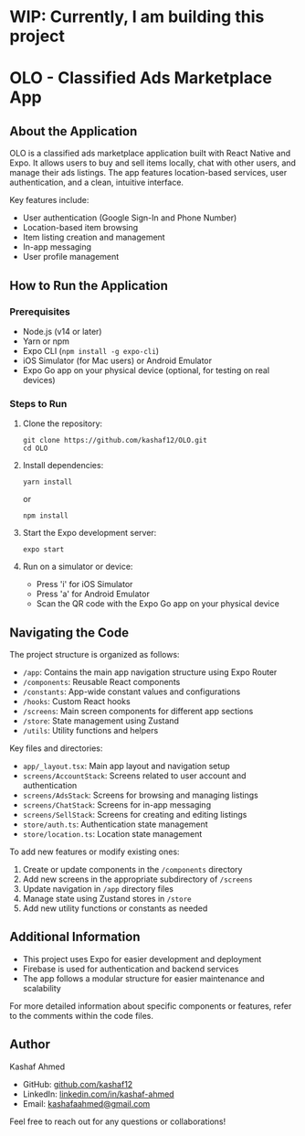 # **WIP: Currently, I am building this project**

# OLO - Classified Ads Marketplace App

## About the Application

OLO is a classified ads marketplace application built with React Native and Expo. It allows users to buy and sell items locally, chat with other users, and manage their ads listings. The app features location-based services, user authentication, and a clean, intuitive interface.

Key features include:

- User authentication (Google Sign-In and Phone Number)
- Location-based item browsing
- Item listing creation and management
- In-app messaging
- User profile management

## How to Run the Application

### Prerequisites

- Node.js (v14 or later)
- Yarn or npm
- Expo CLI (`npm install -g expo-cli`)
- iOS Simulator (for Mac users) or Android Emulator
- Expo Go app on your physical device (optional, for testing on real devices)

### Steps to Run

1. Clone the repository:

   ```
   git clone https://github.com/kashaf12/OLO.git
   cd OLO
   ```

2. Install dependencies:

   ```
   yarn install
   ```

   or

   ```
   npm install
   ```

3. Start the Expo development server:

   ```
   expo start
   ```

4. Run on a simulator or device:
   - Press 'i' for iOS Simulator
   - Press 'a' for Android Emulator
   - Scan the QR code with the Expo Go app on your physical device

## Navigating the Code

The project structure is organized as follows:

- `/app`: Contains the main app navigation structure using Expo Router
- `/components`: Reusable React components
- `/constants`: App-wide constant values and configurations
- `/hooks`: Custom React hooks
- `/screens`: Main screen components for different app sections
- `/store`: State management using Zustand
- `/utils`: Utility functions and helpers

Key files and directories:

- `app/_layout.tsx`: Main app layout and navigation setup
- `screens/AccountStack`: Screens related to user account and authentication
- `screens/AdsStack`: Screens for browsing and managing listings
- `screens/ChatStack`: Screens for in-app messaging
- `screens/SellStack`: Screens for creating and editing listings
- `store/auth.ts`: Authentication state management
- `store/location.ts`: Location state management

To add new features or modify existing ones:

1. Create or update components in the `/components` directory
2. Add new screens in the appropriate subdirectory of `/screens`
3. Update navigation in `/app` directory files
4. Manage state using Zustand stores in `/store`
5. Add new utility functions or constants as needed

## Additional Information

- This project uses Expo for easier development and deployment
- Firebase is used for authentication and backend services
- The app follows a modular structure for easier maintenance and scalability

For more detailed information about specific components or features, refer to the comments within the code files.

## Author

Kashaf Ahmed

- GitHub: [github.com/kashaf12](https://github.com/kashaf12)
- LinkedIn: [linkedin.com/in/kashaf-ahmed](https://www.linkedin.com/in/kashaf-ahmed)
- Email: kashafaahmed@gmail.com

Feel free to reach out for any questions or collaborations!
